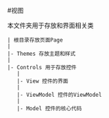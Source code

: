 #视图

本文件夹用于存放和界面相关类

``` 
| 根目录存放页面Page
|
|- Themes 存放主题和样式
|
|- Controls 用于存放控件
   |
   |- View 控件的界面
   |
   |- ViewModel 控件的ViewModel
   |
   |- Model 控件的核心代码
```


